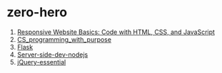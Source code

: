 # zero-hero
1. [Responsive Website Basics: Code with HTML, CSS, and JavaScript](https://www.coursera.org/learn/website-coding/)
2. [CS_programming_with_purpose](https://github.com/augustine0890/zero-hero/blob/master/2_CS-programming-with-purpose/README.md)
3. [Flask](https://github.com/augustine0890/zero-hero/blob/master/3_Flask/README.md)
4. [Server-side-dev-nodejs](https://github.com/augustine0890/zero-hero/blob/master/4_Server-side-dev-nodejs/README.md)
5. [jQuery-essential]()